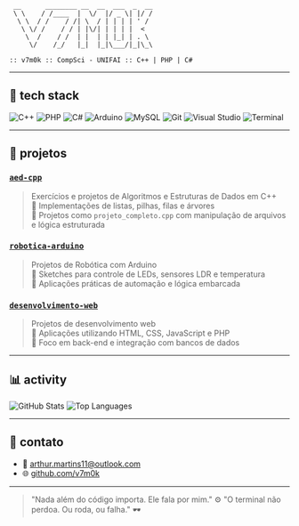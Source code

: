 ```
 __      ________ __  __  ___  _  __
 \ \    / /____  |  \/  |/ _ \| |/ /
  \ \  / /    / /| \  / | | | | ' / 
   \ \/ /    / / | |\/| | | | |  <  
    \  /    / /  | |  | | |_| | . \ 
     \/    /_/   |_|  |_|\___/|_|\_\
                                    
:: v7m0k :: CompSci - UNIFAI :: C++ | PHP | C#
```

---

## 🧰 tech stack

![C++](https://img.shields.io/badge/-C++-111?style=flat-square&logo=c%2B%2B&logoColor=white)
![PHP](https://img.shields.io/badge/-PHP-111?style=flat-square&logo=php&logoColor=white)
![C#](https://img.shields.io/badge/-C%23-111?style=flat-square&logo=c-sharp&logoColor=white)
![Arduino](https://img.shields.io/badge/-Arduino-111?style=flat-square&logo=arduino&logoColor=white)
![MySQL](https://img.shields.io/badge/-MySQL-111?style=flat-square&logo=mysql&logoColor=white)
![Git](https://img.shields.io/badge/-Git-111?style=flat-square&logo=git&logoColor=white)
![Visual Studio](https://img.shields.io/badge/-VS-111?style=flat-square&logo=visual-studio&logoColor=white)
![Terminal](https://img.shields.io/badge/-CLI-111?style=flat-square&logo=gnubash&logoColor=white)

---

## 📂 projetos

### [`aed-cpp`](https://github.com/v7m0k/aed-cpp)
> Exercícios e projetos de Algoritmos e Estruturas de Dados em C++  
> 🔸 Implementações de listas, pilhas, filas e árvores  
> 🔸 Projetos como `projeto_completo.cpp` com manipulação de arquivos e lógica estruturada

### [`robotica-arduino`](https://github.com/v7m0k/robotica-arduino)
> Projetos de Robótica com Arduino  
> 🔸 Sketches para controle de LEDs, sensores LDR e temperatura  
> 🔸 Aplicações práticas de automação e lógica embarcada

### [`desenvolvimento-web`](https://github.com/v7m0k/desenvolvimento-web)
> Projetos de desenvolvimento web  
> 🔸 Aplicações utilizando HTML, CSS, JavaScript e PHP  
> 🔸 Foco em back-end e integração com bancos de dados

---

## 📊 activity

![GitHub Stats](https://github-readme-stats.vercel.app/api?username=v7m0k&show_icons=true&theme=tokyonight&hide_title=true)
![Top Languages](https://github-readme-stats.vercel.app/api/top-langs/?username=v7m0k&layout=compact&theme=tokyonight)

---

## 📡 contato

- 📧 arthur.martins11@outlook.com  
- 🌐 [github.com/v7m0k](https://github.com/v7m0k)

---

> "Nada além do código importa. Ele fala por mim." ⚙️
> "O terminal não perdoa. Ou roda, ou falha." 🕶️
